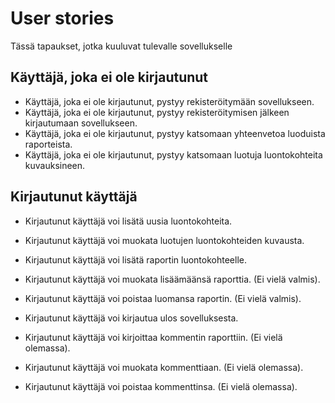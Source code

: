 # User stories

Tässä tapaukset, jotka kuuluvat tulevalle sovellukselle

## Käyttäjä, joka ei ole kirjautunut

- Käyttäjä, joka ei ole kirjautunut, pystyy rekisteröitymään sovellukseen.
- Käyttäjä, joka ei ole kirjautunut, pystyy rekisteröitymisen jälkeen kirjautumaan sovellukseen.
- Käyttäjä, joka ei ole kirjautunut, pystyy katsomaan yhteenvetoa luoduista raporteista.
- Käyttäjä, joka ei ole kirjautunut, pystyy katsomaan luotuja luontokohteita kuvauksineen.


## Kirjautunut käyttäjä

- Kirjautunut käyttäjä voi lisätä uusia luontokohteita.
- Kirjautunut käyttäjä voi muokata luotujen luontokohteiden kuvausta.
- Kirjautunut käyttäjä voi lisätä raportin luontokohteelle.
- Kirjautunut käyttäjä voi muokata lisäämäänsä raporttia. (Ei vielä valmis).
- Kirjautunut käyttäjä voi poistaa luomansa raportin. (Ei vielä valmis).
- Kirjautunut käyttäjä voi kirjautua ulos sovelluksesta.

- Kirjautunut käyttäjä voi kirjoittaa kommentin raporttiin. (Ei vielä olemassa).
- Kirjautunut käyttäjä voi muokata kommenttiaan. (Ei vielä olemassa).
- Kirjautunut käyttäjä voi poistaa kommenttinsa. (Ei vielä olemassa).

